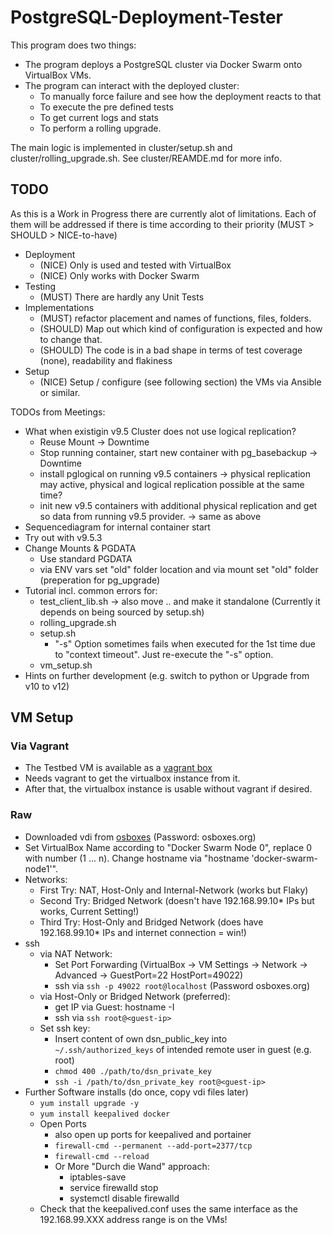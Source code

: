 # PostgreSQL-Deployment-Tester

This program does two things:
- The program deploys a PostgreSQL cluster via Docker Swarm onto VirtualBox VMs.
- The program can interact with the deployed cluster:
  - To manually force failure and see how the deployment reacts to that
  - To execute the pre defined tests
  - To get current logs and stats
  - To perform a rolling upgrade.
  
The main logic is implemented in cluster/setup.sh and cluster/rolling_upgrade.sh.
See cluster/REAMDE.md for more info.

## TODO

As this is a Work in Progress there are currently alot of limitations. Each of them will be addressed if there is time according to their priority (MUST > SHOULD > NICE-to-have)

- Deployment
  - (NICE) Only is used and tested with VirtualBox
  - (NICE) Only works with Docker Swarm
- Testing
  - (MUST) There are hardly any Unit Tests
- Implementations
  - (MUST) refactor placement and names of functions, files, folders.
  - (SHOULD) Map out which kind of configuration is expected and how to change that.
  - (SHOULD) The code is in a bad shape in terms of test coverage (none), readability and flakiness
- Setup
  - (NICE) Setup / configure (see following section) the VMs via Ansible or similar.

TODOs from Meetings:
- What when existigin v9.5 Cluster does not use logical replication?
    - Reuse Mount -> Downtime 
    - Stop running container, start new container with pg_basebackup -> Downtime
    - install pglogical on running v9.5 containers -> physical replication may active, physical and logical replication possible at the same time?
    - init new v9.5 containers with additional physical replication and get so data from running v9.5 provider. -> same as above
- Sequencediagram for internal container start
- Try out with v9.5.3
- Change Mounts & PGDATA
  - Use standard PGDATA
  - via ENV vars set "old" folder location and via mount set "old" folder (preperation for pg_upgrade)
- Tutorial incl. common errors for:
  - test_client_lib.sh -> also move .. and make it standalone (Currently it depends on being sourced by setup.sh)
  - rolling_upgrade.sh
  - setup.sh
    - "-s" Option sometimes fails when executed for the 1st time due to "context timeout". Just re-execute the "-s" option.
  - vm_setup.sh
- Hints on further development (e.g. switch to python or Upgrade from v10 to v12)

## VM Setup

### Via Vagrant
- The Testbed VM is available as a [vagrant box](https://app.vagrantup.com/hanszimmer5000/boxes/pdt-testbed)
- Needs vagrant to get the virtualbox instance from it.
- After that, the virtualbox instance is usable without vagrant if desired.

### Raw
- Downloaded vdi from [osboxes](https://www.osboxes.org/centos/#centos-1908-vbox) (Password: osboxes.org)
- Set VirtualBox Name according to "Docker Swarm Node 0", replace 0 with number (1 ... n). Change hostname via "hostname 'docker-swarm-node1'".
- Networks: 
  - First Try: NAT, Host-Only and Internal-Network (works but Flaky)
  - Second Try: Bridged Network (doesn't have 192.168.99.10* IPs but works, Current Setting!)
  - Third Try: Host-Only and Bridged Network (does have 192.168.99.10* IPs and internet connection = win!)
- ssh
  - via NAT Network:
    - Set Port Forwarding (VirtualBox -> VM Settings -> Network -> Advanced -> GuestPort=22 HostPort=49022)
    - ssh via `ssh -p 49022 root@localhost` (Password osboxes.org)
  - via Host-Only or Bridged Network (preferred):
    - get IP via Guest: hostname -I
    - ssh via `ssh root@<guest-ip>`
  - Set ssh key:
    - Insert content of own dsn_public_key into `~/.ssh/authorized_keys` of intended remote user in guest (e.g. root)
    - `chmod 400 ./path/to/dsn_private_key`
    - `ssh -i /path/to/dsn_private_key root@<guest-ip>`
- Further Software installs (do once, copy vdi files later)
  - `yum install upgrade -y`
  - `yum install keepalived docker`
  - Open Ports
    - also open up ports for keepalived and portainer
    - `firewall-cmd --permanent --add-port=2377/tcp`
    - `firewall-cmd --reload`
    - Or More "Durch die Wand" approach:
      - iptables-save
      - service firewalld stop
      - systemctl disable firewalld
  - Check that the keepalived.conf uses the same interface as the 192.168.99.XXX address range is on the VMs!

